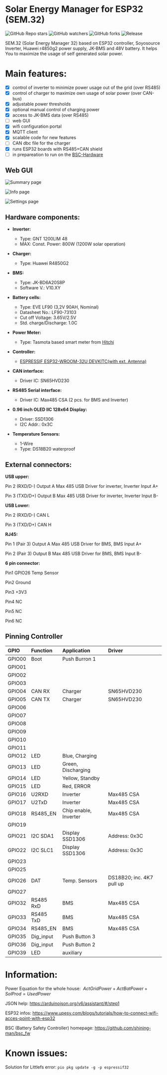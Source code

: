 # Solar Energy Manager for ESP32 (SEM.32)
![GitHub Repo stars](https://img.shields.io/github/stars/gropi75/ESP32_r4850g2?style=plastic)
![GitHub watchers](https://img.shields.io/github/watchers/gropi75/ESP32_r4850g2?style=plastic)
![GitHub forks](https://img.shields.io/github/forks/gropi75/ESP32_r4850g2?style=plastic)
![Release](https://img.shields.io/github/v/release/gropi75/ESP32_r4850g2?include_prereleases)

SEM.32 (Solar Energy Manager 32) based on ESP32 controller, Soyosource Inverter, Huawei r4850g2 power supply, JK-BMS and 48V battery. It helps You to maximize the usage of self generated solar power.



# Main features:
- [x] control of inverter to minimize power usage out of the grid (over RS485)
- [x] control of charger to maximize own usage of solar power (over CAN-bus)
- [x] adjustable power thresholds
- [x] optional manual control of charging power
- [x] access to JK-BMS data (over RS485)
- [ ] web GUI
- [x] wifi configuration portal
- [x] MQTT client
- [x] scalable code for new features
- [ ] CAN dbc file for the charger
- [x] runs ESP32 boards with RS485+CAN shield
- [ ] in prepareation to run on the [BSC-Hardware](https://github.com/shining-man/bsc_hw)

## Web GUI

![Summary page](https://github.com/gropi75/ESP32_r4850g2/blob/main/components/Screenshot_GUI_Status.jpg)

![Info page](https://github.com/gropi75/ESP32_r4850g2/blob/main/components/Screenshot_GUI_Info.jpg)

![Settings page](https://github.com/gropi75/ESP32_r4850g2/blob/main/components/Screenshot_GUI_Settings.jpg)


## Hardware components:

- **Inverter:**
  - Type: GNT 1200LIM 48
  - MAX: Const. Power: 800W (1200W solar operation)
- **Charger:**
  - Type: Huawei R4850G2
- **BMS:**
  - Type: JK-BD6A20S8P
  - Software V.: V10.XY
- **Battery cells:**
  - Type: EVE LF90 (3,2V 90AH, Nominal)
  - Datasheet No.: LF90-73103
  - Cut off Voltage: 3.65V/2.5V
  - Std. charge/Discharge: 1.0C
- **Power Meter:**
  - Type: Tasmota based smart meter from [Hitchi](https://www.photovoltaikforum.com/thread/173032-lesekopf-bei-heise-getestet/)


- **Controller:**
  - [ESPRESSIF ESP32-WROOM-32U DEVKITC(with ext. Antenna)](https://docs.espressif.com/projects/esp-idf/en/latest/esp32/hw-reference/esp32/get-started-devkitc.html)
- **CAN interface:**
  - Driver IC: SN65HVD230
- **RS485 Serial interface:**
  - Driver IC: Max485 CSA (2 pcs. for BMS and Inverter)
- **0.96 inch OLED IIC 128x64 Display:**
  - Driver: SSD1306
  - I2C Addr.: 0x3C
- **Temperature Sensors:**
  - 1-Wire
  - Type: DS18B20 waterproof

## External connectors:

**USB upper:**

Pin 2 (RXD/D-) Output A Max 485 USB Driver for inverter, Inverter Input A+

Pin 3 (TXD/D+) Output B Max 485 USB Driver for inverter, Inverter Input B-

**USB Lower:**

Pin 2 (RXD/D-) CAN L

Pin 3 (TXD/D+) CAN H

**RJ45:**

Pin 1 (Pair 3) Output A Max 485 USB Driver for BMS, BMS Input A+

Pin 2 (Pair 3) Output B Max 485 USB Driver for BMS, BMS Input B-

**6 pin connector:**

Pin1 GPIO26 Temp Sensor

Pin2 Ground

Pin3 +3V3

Pin4 NC

Pin5 NC

Pin6 NC

## Pinning Controller

| GPIO   | Function  | Application           | Driver                    |
| :----- | :-------- | :-------------------- | :------------------------ |
| GPIO00 | Boot      | Push Burron 1         |                           |
| GPIO01 |           |                       |                           |
| GPIO02 |           |                       |                           |
| GPIO03 |           |                       |                           |
| GPIO04 | CAN RX    | Charger               | SN65HVD230                |
| GPIO05 | CAN TX    | Charger               | SN65HVD230                |
| GPIO06 |           |                       |                           |
| GPIO07 |           |                       |                           |
| GPIO08 |           |                       |                           |
| GPIO09 |           |                       |                           |
| GPIO10 |           |                       |                           |
| GPIO11 |           |                       |                           |
| GPIO12 | LED       | Blue, Charging        |                           |
| GPIO13 | LED       | Green, Discharging    |                           |
| GPIO14 | LED       | Yellow, Standby       |                           |
| GPIO15 | LED       | Red, ERROR            |                           |
| GPIO16 | U2RXD     | Inverter              | Max485 CSA                |
| GPIO17 | U2TxD     | Inverter              | Max485 CSA                |
| GPIO18 | RS485_EN  | Chip enable, Inverter | Max485 CSA                |
| GPIO19 |           |                       |                           |
| GPIO21 | I2C SDA1  | Display SSD1306       | Address: 0x3C             |
| GPIO22 | I2C SLC1  | Display SSD1306       | Address: 0x3C             |
| GPIO23 |           |                       |                           |
| GPIO25 |           |                       |                           |
| GPIO26 | DAT       | Temp. Sensors         | DS18B20; inc. 4K7 pull up |
| GPIO27 |           |                       |                           |
| GPIO32 | RS485 RxD | BMS                   | Max485 CSA                |
| GPIO33 | RS485 TxD | BMS                   | Max485 CSA                |
| GPIO34 | RS485_EN  | BMS                   | Max485 CSA                |
| GPIO35 | Dig_input | Push Button 3         |                           |
| GPIO36 | Dig_input | Push Button 2         |                           |
| GPIO39 | LED       | auxiliary             |                           |

# Information:

Power Equation for the whole house: $\ ActGridPower + ActBatPower + SolProd = Used Power$

JSON help: https://arduinojson.org/v6/assistant/#/step1

ESP32 infos: https://www.upesy.com/blogs/tutorials/how-to-connect-wifi-acces-point-with-esp32

BSC (Battery Safety Controller) homepage: https://github.com/shining-man/bsc_fw


# Known issues:

Solution for Littlefs error: `pio pkg update -g -p espressif32`


